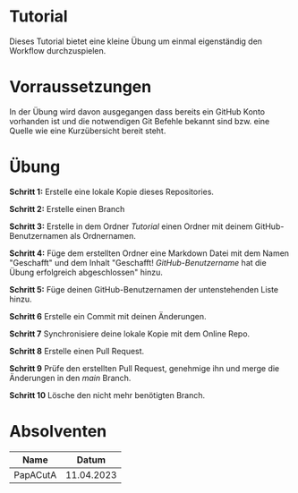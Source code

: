 # Tutorial
Dieses Tutorial bietet eine kleine Übung um einmal eigenständig den Workflow durchzuspielen.

# Vorraussetzungen
In der Übung wird davon ausgegangen dass bereits ein GitHub Konto vorhanden ist und die notwendigen Git Befehle bekannt sind bzw. eine Quelle wie eine Kurzübersicht bereit steht.

# Übung
**Schritt 1:** Erstelle eine lokale Kopie dieses Repositories.

**Schritt 2:** Erstelle einen Branch

**Schritt 3:** Erstelle in dem Ordner *Tutorial* einen Ordner mit deinem GitHub-Benutzernamen als Ordnernamen.

**Schritt 4:** Füge dem erstellten Ordner eine Markdown Datei mit dem Namen "Geschafft" und dem Inhalt "Geschafft!      *GitHub-Benutzername* hat die Übung erfolgreich abgeschlossen" hinzu.

**Schritt 5:** Füge deinen GitHub-Benutzernamen der untenstehenden Liste hinzu.

**Schritt 6** Erstelle ein Commit mit deinen Änderungen.

**Schritt 7** Synchronisiere deine lokale Kopie mit dem Online Repo.

**Schritt 8** Erstelle einen Pull Request.

**Schritt 9** Prüfe den erstellten Pull Request, genehmige ihn und merge die Änderungen in den *main* Branch.

**Schritt 10** Lösche den nicht mehr benötigten Branch.

# Absolventen
|Name    |Datum     |
|:------:|:--------:|
|PapACutA|11.04.2023|